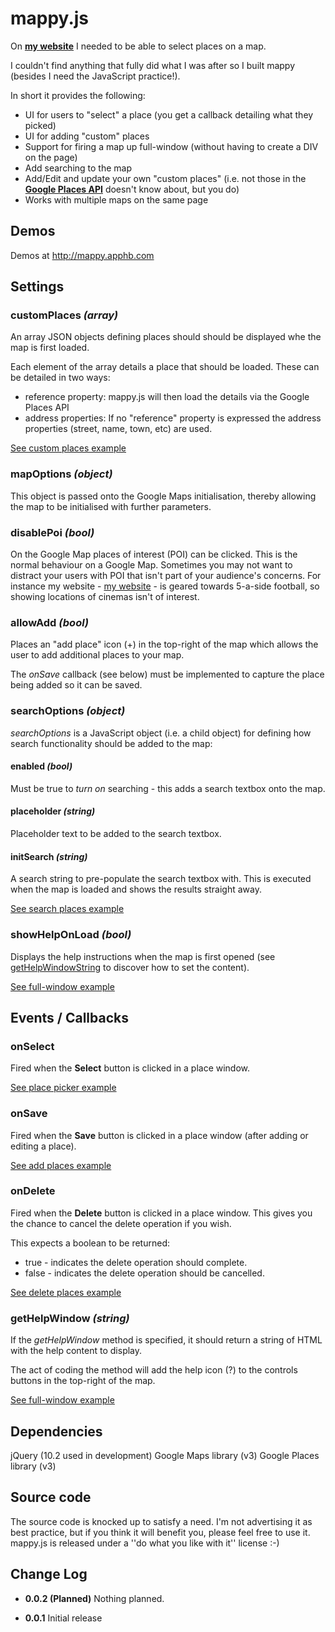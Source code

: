 # mappy.js

On **[my website](http://toepoke.co.uk/)** I needed to be able to select places on a map.  

I couldn't find anything that fully did what I was after so I built mappy (besides I need the JavaScript practice!).

In short it provides the following:

* UI for users to "select" a place (you get a callback detailing what they picked)
* UI for adding "custom" places
* Support for firing a map up full-window (without having to create a DIV on the page)
* Add searching to the map
* Add/Edit and update your own "custom places" 
	(i.e. not those in the **[Google Places API](https://developers.google.com/places/documentation/)** doesn't know about, but you do)
* Works with multiple maps on the same page

## Demos
Demos at http://mappy.apphb.com

## Settings

### customPlaces *(array)*

An array JSON objects defining places should should be displayed whe the map is first loaded.

Each element of the array details a place that should be loaded.  These can be detailed in two ways:

* reference property: mappy.js will then load the details via the Google Places API
* address properties: If no "reference" property is expressed the address properties (street, name, town, etc) are used.

[See custom places example](examples/01-custom-places-example.js)

### mapOptions *(object)*

This object is passed onto the Google Maps initialisation, thereby allowing the map to be initialised with further parameters.

### disablePoi *(bool)*

On the Google Map places of interest (POI) can be clicked.  This is the normal behaviour on a Google Map.  Sometimes you may not want to distract your users with POI that isn't part of your audience's concerns.  For instance my website - [my website](http://toepoke.co.uk/) - is geared towards 5-a-side football, so showing locations of cinemas isn't of interest.

### allowAdd *(bool)*

Places an "add place" icon (+) in the top-right of the map which allows the user to add additional places to your map.

The *onSave* callback (see below) must be implemented to capture the place being added so it can be saved.

### searchOptions *(object)*

*searchOptions* is a JavaScript object (i.e. a child object) for defining how search functionality should be added to the map:

#### enabled *(bool)*

Must be true to *turn on* searching - this adds a search textbox onto the map.

#### placeholder *(string)*

Placeholder text to be added to the search textbox.

#### initSearch *(string)*

A search string to pre-populate the search textbox with.  This is executed when the map is loaded and shows the results straight away.

[See search places example](examples/05-search-for-places-example.js)

### showHelpOnLoad *(bool)*

Displays the help instructions when the map is first opened (see [getHelpWindowString](#gethelpwindow-string) to discover how to set the content).

[See full-window example](examples/06-full-window.js)

## Events / Callbacks

### onSelect

Fired when the **Select** button is clicked in a place window.

[See place picker example](examples/02-place-picker-example.js)

### onSave

Fired when the **Save** button is clicked in a place window (after adding or editing a place).

[See add places example](examples/03-add-places-example.js)

### onDelete

Fired when the **Delete** button is clicked in a place window.  This gives you the chance to cancel the delete operation if you wish.

This expects a boolean to be returned:
* true - indicates the delete operation should complete.
* false - indicates the delete operation should be cancelled.

[See delete places example](examples/04-delete-places-example.js)

### getHelpWindow *(string)*

If the *getHelpWindow* method is specified, it should return a string of HTML with the help content to display.

The act of coding the method will add the help icon (?) to the controls buttons in the top-right of the map.

[See full-window example](examples/06-full-window.js)

## Dependencies
jQuery (10.2 used in development)
Google Maps library (v3)
Google Places library (v3)

## Source code
The source code is knocked up to satisfy a need.  I'm not advertising it as best practice, but if you think it will benefit you, please feel free to use it.
mappy.js is released under a ''do what you like with it'' license :-)

## Change Log

- **0.0.2 (Planned)**
Nothing planned.

- **0.0.1**
Initial release 
